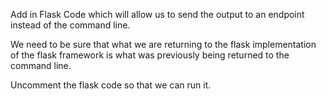 Add in Flask Code which will allow us to send the output to an endpoint instead of the command line.  

We need to be sure that what we are returning to the flask implementation of the flask framework is what was previously being returned to the command line.  

Uncomment the flask code so that we can run it.